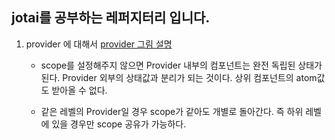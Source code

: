 ## jotai를 공부하는 레퍼지터리 입니다.

1. provider 에 대해서
   [provider 그림 설명](https://excalidraw.com)

   - scope를 설정해주지 않으면 Provider 내부의 컴포넌트는 완전 독립된 상태가 된다.
     Provider 외부의 상태값과 분리가 되는 것이다.
     상위 컴포넌트의 atom값도 받아올 수 없다.

   - 같은 레벨의 Provider일 경우 scope가 같아도 개별로 돌아간다.
     즉 하위 레벨에 있을 경우만 scope 공유가 가능하다.
